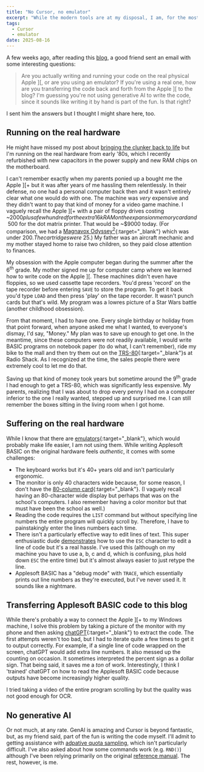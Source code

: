 ```yaml
---
title: "No Cursor, no emulator"
excerpt: "While the modern tools are at my disposal, I am, for the most part, not using them."
tags:
  - Cursor
  - emulator
date: 2025-08-16
---
```


A few weeks ago, after reading this [blog](/apple-2-blog/refactoring), a good friend sent an email with some interesting questions:

> Are you actually writing and running your code on the real physical Apple ]\[, or are you using an emulator? If you're using a real one, how are you transferring the code back and forth from the Apple ]\[ to the blog? I'm guessing you're not using generative AI to write the code, since it sounds like writing it by hand is part of the fun. Is that right?

I sent him the answers but I thought I might share here, too.

## Running on the real hardware

He might have missed my post about [bringing the clunker back to life](/apple-2-blog/revive) but I'm running on the real hardware from early '80s, which I recently refurbished with new capacitors in the power supply and new RAM chips on the motherboard.

I can't remember exactly when my parents ponied up a bought me the Apple ]\[+ but it was after years of me hassling them relentlessly. In their defense, no one had a personal computer back then and it wasn't entirely clear what one would do with one. The machine was _very_ expensive and they didn't want to pay that kind of money for a video game machine. I vaguely recall the Apple ]\[+ with a pair of floppy drives costing ~$2000 plus a few hundred for the extra 16k RAM on the expansion memory card and ~$500 for the dot matrix printer. That would be ~$9000 today. (For comparison, we had a [Magnavox Odyssey<sup>2</sup>](https://www.youtube.com/watch?v=DYVH2IHnH8U&t=300s){:target="_blank"} which was under $200. The cartridges were ~$25.) My father was an aircraft mechanic and my mother stayed home to raise two children, so they paid close attention to finances.

My obsession with the Apple computer began during the summer after the 6<sup>th</sup> grade. My mother signed me up for computer camp where we learned how to write code on the Apple ]\[. These machines didn't even have floppies, so we used cassette tape recorders. You'd press 'record' on the tape recorder before entering `SAVE` to store the program. To get it back you'd type `LOAD` and then press 'play' on the tape recorder. It wasn't punch cards but that's wild. My program was a lowres picture of a Star Wars battle (another childhood obsession).

From that moment, I had to have one. Every single birthday or holiday from that point forward, when anyone asked me what I wanted, to everyone's dismay, I'd say, "Money." My plan was to save up enough to get one. In the meantime, since these computers were not readily available, I would write BASIC programs on notebook paper (to do what, I can't remember), ride my bike to the mall and then try them out on the [TRS-80](https://en.wikipedia.org/wiki/TRS-80){:target="_blank"}s at Radio Shack. As I recognized at the time, the sales people there were extremely cool to let me do that.

Saving up that kind of money took years but sometime around the 9<sup>th</sup> grade I had enough to get a TRS-80, which was significantly less expensive. My parents, realizing that I was about to drop every penny I had on a computer inferior to the one I really wanted, stepped up and surprised me. I can still remember the boxes sitting in the living room when I got home.

## Suffering on the real hardware

While I know that there are [emulators](https://www.applefritter.com/content/apple-ii-online-emulator-0){:target="_blank"}, which would probably make life easier, I am not using them. While writing Applesoft BASIC on the original hardware feels _authentic_, it comes with some challenges:

* The keyboard works but it's 40+ years old and isn't particularly ergonomic.
* The monitor is only 40 characters wide because, for some reason, I don't have the [80-column card](https://en.wikipedia.org/wiki/Apple_80-Column_Text_Card){:target="_blank"}. (I vaguely recall having an 80-character wide display but perhaps that was on the school's computers. I also remember having a color monitor but that must have been the school as well.)
* Reading the code requires the `LIST` command but without specifying line numbers the entire program will quickly scroll by. Therefore, I have to painstakingly enter the lines numbers each time.
* There isn't a particularly effective way to edit lines of text. This super enthusiastic dude [demonstrates](https://youtu.be/PHfKCxjsmos?si=LbrDEIzWVNBPsF8K&t=108) how to use the `ESC` character to edit a line of code but it's a real hassle. I've used this (although on my machine you have to use a, b, c and d, which is confusing, plus hold down `ESC` the entire time) but it's almost always easier to just retype the line.
* Applesoft BASIC has a "debug mode" with `TRACE`, which essentially prints out line numbers as they're executed, but I've never used it. It sounds like a nightmare.

## Transferring Applesoft BASIC code to this blog

While there's probably a way to connect the Apple ]\[+ to my Windows machine, I solve this problem by taking a picture of the monitor with my phone and then asking [chatGPT](https://chatgpt.com/share/684f9647-c438-8010-86d6-a3eae68a7b7d){:target="_blank"} to extract the code. The first attempts weren't too bad, but I had to iterate quite a few times to get it to output correctly. For example, if a single line of code wrapped on the screen, chatGPT would add extra line numbers. It also messed up the counting on occasion. It sometimes interpreted the percent sign as a dollar sign. That being said, it saves me a _ton_ of work. Interestingly, I think I 'trained' chatGPT on how to read the Applesoft BASIC code because outputs have become increasingly higher quality.

I tried taking a video of the entire program scrolling by but the quality was not good enough for OCR.

## No generative AI

Or not much, at any rate. GenAI is amazing and Cursor is beyond fantastic, but, as my friend said, part of the fun is writing the code myself. I'll admit to getting assistance with [adpative quota sampling](/apple-2-blog/refactoring#generating-the-samples), which isn't particularly difficult. I've also asked about how some commands work (e.g. `RND()`) although I've been relying primarily on the original [reference manual](/apple-2-blog/synthesizing-data). The rest, however, is me.